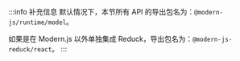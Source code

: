 :::info 补充信息
默认情况下，本节所有 API 的导出包名为：`@modern-js/runtime/model`。

如果是在 Modern.js 以外单独集成 Reduck，导出包名为：`@modern-js-reduck/react`。
:::
